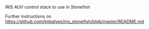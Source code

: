 IRIS AUV control stack to use in Stonefish

Further instructions on https://github.com/lmbalves/iris_stonefish/blob/master/README.md
